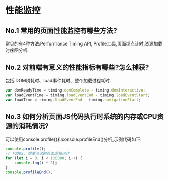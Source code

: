 # 性能监控

## No.1 常用的页面性能监控有哪些方法?

常见的有4种方法:Performance Timing API, Profile工具,页面埋点计时,资源加载时序图分析.

## No.2 对前端有意义的性能指标有哪些?怎么捕获?

包括:DOM树耗时、load事件耗时、整个加载过程耗时.

```js
var domReadyTime = timing.domComplete - timing.domInteractive;
var loadEventTime = timing.loadEventEnd - timing.loadEventStart;
var loadTime = timing.loadEventEnd - timing.navigationStart;
```

## No.3 如何分析页面JS代码执行时系统的内存或CPU资源的消耗情况?

可以使用console.profile()和console.profileEnd()分析,示例代码如下:

```js
console.profile();
// TODOS, 需要测试的页面逻辑动作
for (let i = 0; i < 100000; i++) {
    console.log(i * 2);
}
console.profileEnd();
```
